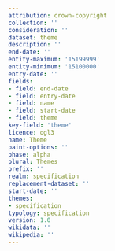 ```yaml
---
attribution: crown-copyright
collection: ''
consideration: ''
dataset: theme
description: ''
end-date: ''
entity-maximum: '15199999'
entity-minimum: '15100000'
entry-date: ''
fields:
- field: end-date
- field: entry-date
- field: name
- field: start-date
- field: theme
key-field: 'theme'
licence: ogl3
name: Theme
paint-options: ''
phase: alpha
plural: Themes
prefix: ''
realm: specification
replacement-dataset: ''
start-date: ''
themes:
- specification
typology: specification
version: 1.0
wikidata: ''
wikipedia: ''
---
```

